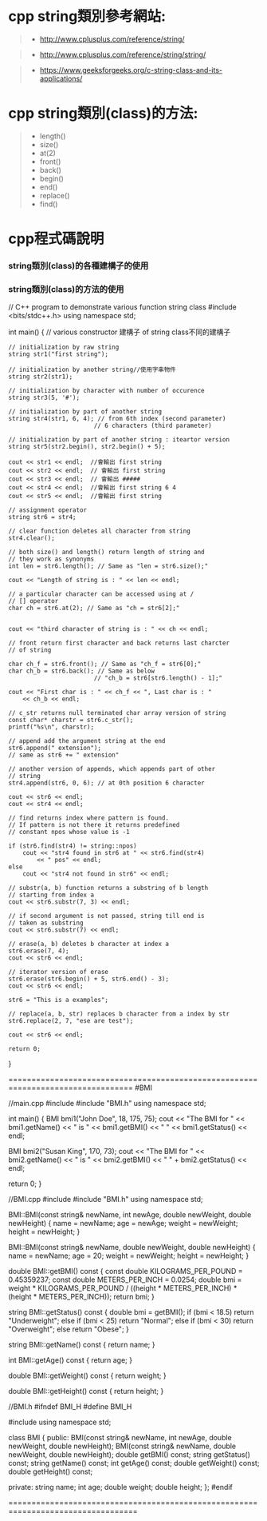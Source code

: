 # cpp string類別參考網站:

>* http://www.cplusplus.com/reference/string/

>* http://www.cplusplus.com/reference/string/string/

>* https://www.geeksforgeeks.org/c-string-class-and-its-applications/

# cpp string類別(class)的方法:
>* length()
>* size()
>* at(2)
>* front()
>* back()
>* begin() 
>* end()
>* replace()
>* find()

# cpp程式碼說明  

### string類別(class)的各種建構子的使用

### string類別(class)的方法的使用

// C++ program to demonstrate various function string class
#include <bits/stdc++.h>
using namespace std;

int main()
{
	// various constructor 建構子 of string class不同的建構子

	// initialization by raw string
	string str1("first string");

	// initialization by another string//使用字串物件
	string str2(str1);

	// initialization by character with number of occurence
	string str3(5, '#');

	// initialization by part of another string
	string str4(str1, 6, 4); // from 6th index (second parameter)
							// 6 characters (third parameter)

	// initialization by part of another string : iteartor version
	string str5(str2.begin(), str2.begin() + 5);

	cout << str1 << endl;  //會輸出 first string
	cout << str2 << endl;  // 會輸出 first string
	cout << str3 << endl;  // 會輸出 #####
	cout << str4 << endl;  //會輸出 first string 6 4
	cout << str5 << endl;  //會輸出 first string

	// assignment operator
	string str6 = str4;

	// clear function deletes all character from string
	str4.clear();

	// both size() and length() return length of string and
	// they work as synonyms
	int len = str6.length(); // Same as "len = str6.size();"

	cout << "Length of string is : " << len << endl;

	// a particular character can be accessed using at /
	// [] operator
	char ch = str6.at(2); // Same as "ch = str6[2];"


	cout << "third character of string is : " << ch << endl;

	// front return first character and back returns last charcter
	// of string

	char ch_f = str6.front(); // Same as "ch_f = str6[0];"
	char ch_b = str6.back(); // Same as below
							// "ch_b = str6[str6.length() - 1];"

	cout << "First char is : " << ch_f << ", Last char is : "
		<< ch_b << endl;

	// c_str returns null terminated char array version of string
	const char* charstr = str6.c_str();
	printf("%s\n", charstr);

	// append add the argument string at the end
	str6.append(" extension");
	// same as str6 += " extension"

	// another version of appends, which appends part of other
	// string
	str4.append(str6, 0, 6); // at 0th position 6 character

	cout << str6 << endl;
	cout << str4 << endl;

	// find returns index where pattern is found.
	// If pattern is not there it returns predefined
	// constant npos whose value is -1

	if (str6.find(str4) != string::npos)
		cout << "str4 found in str6 at " << str6.find(str4)
			<< " pos" << endl;
	else
		cout << "str4 not found in str6" << endl;

	// substr(a, b) function returns a substring of b length
	// starting from index a
	cout << str6.substr(7, 3) << endl;

	// if second argument is not passed, string till end is
	// taken as substring
	cout << str6.substr(7) << endl;

	// erase(a, b) deletes b character at index a
	str6.erase(7, 4);
	cout << str6 << endl;

	// iterator version of erase
	str6.erase(str6.begin() + 5, str6.end() - 3);
	cout << str6 << endl;

	str6 = "This is a examples";

	// replace(a, b, str) replaces b character from a index by str
	str6.replace(2, 7, "ese are test");

	cout << str6 << endl;

	return 0;
}

=================================================================================
#BMI

//main.cpp
#include <iostream>
#include "BMI.h"
using namespace std;

int main()
{
  BMI bmi1("John Doe", 18, 175, 75);
  cout << "The BMI for " << bmi1.getName() << " is "
    << bmi1.getBMI() << " " << bmi1.getStatus() << endl;

  BMI bmi2("Susan King", 170, 73);
  cout << "The BMI for " << bmi2.getName() << " is "
    << bmi2.getBMI() << " " + bmi2.getStatus() << endl;

  return 0;
}

//BMI.cpp
#include <iostream>
#include "BMI.h"
using namespace std;

BMI::BMI(const string& newName, int newAge, 
  double newWeight, double newHeight)
{
  name = newName;
  age = newAge;
  weight = newWeight;
  height = newHeight;
}

BMI::BMI(const string& newName, double newWeight, double newHeight)
{
  name = newName;
  age = 20;
  weight = newWeight;
  height = newHeight;
}

double BMI::getBMI() const
{
  const double KILOGRAMS_PER_POUND = 0.45359237;
  const double METERS_PER_INCH = 0.0254;
  double bmi = weight * KILOGRAMS_PER_POUND /
    ((height * METERS_PER_INCH) * (height * METERS_PER_INCH));
  return bmi;
}

string BMI::getStatus() const
{
  double bmi = getBMI();
  if (bmi < 18.5)
    return "Underweight";
  else if (bmi < 25)
    return "Normal";
  else if (bmi < 30)
    return "Overweight";
  else
    return "Obese";
}

string BMI::getName() const
{
  return name;
}

int BMI::getAge() const
{
  return age;
}

double BMI::getWeight() const
{
  return weight;
}

double BMI::getHeight() const
{
  return height;
}

//BMI.h
#ifndef BMI_H
#define BMI_H

#include <string>
using namespace std;

class BMI
{
public:
  BMI(const string& newName, int newAge, double newWeight, double newHeight);
  BMI(const string& newName, double newWeight, double newHeight);
  double getBMI() const;
  string getStatus() const;
  string getName() const;
  int getAge() const;
  double getWeight() const;
  double getHeight() const;

private:
  string name;
  int age;
  double weight;
  double height;
};
#endif

==================================================================================
